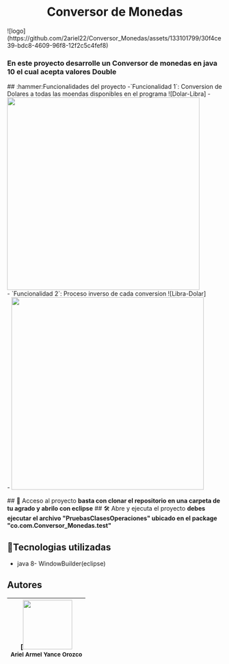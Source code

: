 <h1 align="center">Conversor de Monedas </h1>
![logo](https://github.com/2ariel22/Conversor_Monedas/assets/133101799/30f4ce39-bdc8-4609-96f8-12f2c5c4fef8)
<h3 aling="center">En este proyecto desarrolle un Conversor de monedas en java 10 el cual acepta valores Double </h3>
## :hammer:Funcionalidades del proyecto
-`Funcionalidad 1`: Conversion de Dolares a todas las moendas disponibles en el programa ![Dolar-Libra]
-<img src="https://github.com/2ariel22/Conversor_Monedas/assets/133101799/3b27af48-78c1-4051-9b21-72d29851e580" width=450><br>
- `Funcionalidad 2`: Proceso inverso de cada conversion ![Libra-Dolar]<br>
- <img src="https://github.com/2ariel22/Conversor_Monedas/assets/133101799/648a9798-ec00-423c-a03f-d779920bc964" width=450>

\## 📁 Acceso al proyecto
**basta con clonar el repositorio en una carpeta de tu agrado y abrilo con eclipse**
\## 🛠️ Abre y ejecuta el proyecto
**debes ejecutar el archivo "PruebasClasesOperaciones" ubicado en el package "co.com.Conversor_Monedas.test"**
## :hammer:Tecnologias utilizadas
- java 8- WindowBuilder(eclipse)
## Autores

| [<img src="https://avatars.githubusercontent.com/u/133101799?s=400&u=e9b08cc380e815cf4f929a3f30cb47979d4164f1&v=4" width=115><br><sub>Ariel Armel Yance Orozco</sub> | 
| :---: |

